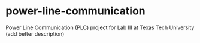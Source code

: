 # power-line-communication
Power Line Communication (PLC) project for Lab III at Texas Tech University (add better description)

